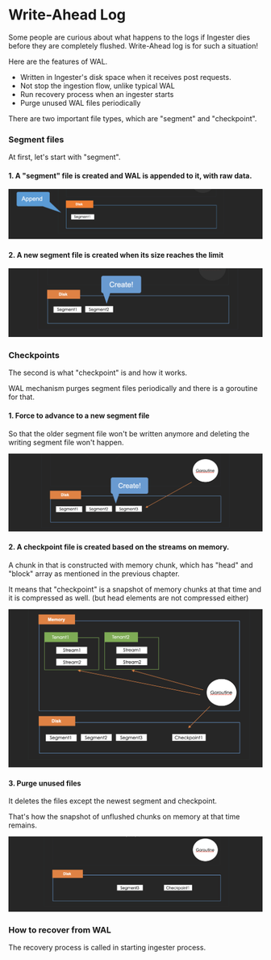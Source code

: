 # Write-Ahead Log

Some people are curious about what happens to the logs if Ingester dies before they are completely flushed. Write-Ahead log is for such a situation!

Here are the features of WAL.

* Written in Ingester's disk space when it receives post requests.
* Not stop the ingestion flow, unlike typical WAL
* Run recovery process when an ingester starts
* Purge unused WAL files periodically

There are two important file types, which are "segment" and "checkpoint".

### Segment files

At first, let's start with "segment".

#### 1. A "segment" file is created and WAL is appended to it, with **raw data.**

![](../.gitbook/assets/image.png)

#### 2. A new segment file is created when its size reaches the limit

![](<../.gitbook/assets/スクリーンショット 2021-12-21 18.28.57.png>)

### Checkpoints

The second is what "checkpoint" is and how it works.

WAL mechanism purges segment files periodically and there is a goroutine for that.

#### 1. Force to advance to a new segment file

So that the older segment file won't be written anymore and deleting the writing segment file won't happen.

![](<../.gitbook/assets/image (7).png>)

#### 2. A checkpoint file is created based on the streams on memory.&#x20;

A chunk in that is constructed with memory chunk, which has "head" and "block" array as mentioned in the previous chapter.

It means that "checkpoint" is a snapshot of memory chunks at that time and it is compressed as well. (but head elements are not compressed either)

![](<../.gitbook/assets/スクリーンショット 2021-12-23 16.07.18.png>)

#### 3. Purge unused files

It deletes the files except the newest segment and checkpoint.

That's how the snapshot of unflushed chunks on memory at that time remains.

![](<../.gitbook/assets/スクリーンショット 2021-12-23 16.48.38.png>)

### How to recover from WAL

The recovery process is called in starting ingester process.



